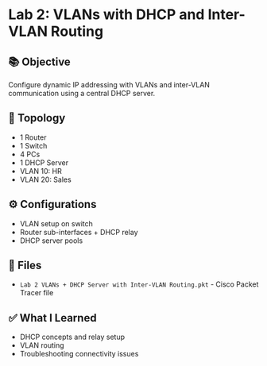 # Lab 2: VLANs with DHCP and Inter-VLAN Routing

## 📚 Objective
Configure dynamic IP addressing with VLANs and inter-VLAN communication using a central DHCP server.

## 🧱 Topology
- 1 Router
- 1 Switch
- 4 PCs
- 1 DHCP Server
- VLAN 10: HR
- VLAN 20: Sales

## ⚙️ Configurations
- VLAN setup on switch
- Router sub-interfaces + DHCP relay
- DHCP server pools

## 📂 Files
- `Lab 2 VLANs + DHCP Server with Inter-VLAN Routing.pkt` - Cisco Packet Tracer file

## ✅ What I Learned
- DHCP concepts and relay setup
- VLAN routing
- Troubleshooting connectivity issues
